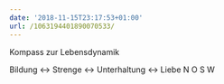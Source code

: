 ```yaml
---
date: '2018-11-15T23:17:53+01:00'
url: /1063194401890070533/
---
```

Kompass zur Lebensdynamik

Bildung &lt;-&gt; Strenge &lt;-&gt; Unterhaltung &lt;-&gt; Liebe
    N                  O                     S                   W
